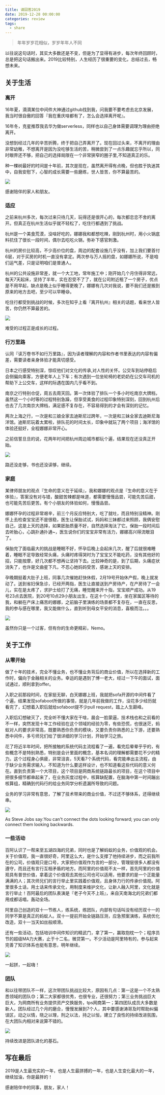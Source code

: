 ```yaml
---
title: 请回答2019
date: 2019-12-28 00:00:00
categories: review
tags:
  - share
---
```


> 年年岁岁花相似，岁岁年年人不同

以往说这句话时，其实大多数还是不变，但是为了显得有进步，每次年终回顾时，总是把这句话搬出来。2019比较特别，人生经历了很重要的变化，总结过去，畅想未来。

## 关于生活

### 离开

16年夏，滴滴某位中间件大神通过github找到我，问我要不要考虑去北京发展，我当时很自傲的回答『我在重庆啥都有了，怎么会选择离开呢』。

16年冬，克星推荐我去华为做serverless，同样也以自己身体需要调理为理由拒绝离开。

没想到经过几年的辛苦折腾，终于把自己弄离开了。现在回过头来，不离开的理由非常幼稚，不想离开是因为没吃够生活的苦，稍微尝到了一点乐趣就忘乎所以，同时眼界还不够，把自己的选择局限在一个非常狭窄的圈子里,不知道真正的乐。

种一棵树最好的时间是十年前，其次是现在，虽然离开得有点晚，但也胜于执迷其中，自我安慰下，心智的成长需要一些磨练，世人皆苦，你不算最苦的。

![](review-2019/1.png)

感谢陪伴的家人和朋友。

### 适应

之前来杭州多次，每次过来只待几天，玩得还是很开心的，每次都恋恋不舍的离开。但真正在杭州生活似乎就不轻松了，吃住行都遇到了挑战。

杭州是一个美食荒漠，没啥好吃的，娜娜我和都想吃辣，刚到杭州时，用小火锅底料抗住了很长一段时间，偶尔去吃吃火锅，弥补下感官刺激。

杭州的房价比较高，不少高价位的盘，周边的配套设施几乎没有，加上我们要首付6层，对于买房的时机一直没有拿定。两次参与万人摇的盘，如娜娜所说，不是咱们运气差，只是证明咱们是普通人。

杭州的公共设施非常差，就一个大工地，常年施工中；刚开始几个月住得非常远，每天7天起床，坚持了半年，实在忍受不了了，就在公司附近租了一个房子，优点是不用早起，缺点是晚上似乎睡得更晚了，娜娜有几次对我说，要不我们还是搬到原来的地方去吧，至少可以早睡😄。

吃住行都受到挑战的时候，多次在知乎上看『离开杭州』相关的话题，看来世人皆苦，你仍然不算最苦的。

![](review-2019/2.jpg)

难受的过程正是成长的过程。

### 行万里路

认同『读万卷书不如行万里路』，因为读者理解的内容和作者书里表达的内容有偏差，需要读者亲身体验才能真切感受。

日本之行感受特别深，惊叹他们对文化的传承,对人性的关怀。公交车到站停稳后会侧偏向乘客，方便老年人上下车；有次遇到一位坐轮椅的老奶奶在公交车司机的帮助下上公交车，这样的际遇在国内几乎看不到。

南京之行特别仓促，周五去周天回。第一次体验了排队一个多小时吃南京大牌档，虽然这一个小时等的过程特别急躁，但享受美食的过程印象特别深刻，回到杭州后也去了几次南京大牌档，满足感不复存在，不容易得到的才会有深刻的记忆。

两次上海之行，一次是和三娘全家去迪斯尼过跨年，一次是和三妹全家去迪斯尼海洋馆。迪斯尼玩着太累啦，排队花的时间太长，印象中就玩了两个项目；海洋馆的体验还挺好，全程娜娜非常开心。

之前信誓旦旦的说，花两年时间把杭州周边城市都玩个遍，结果现在还没真正开始。

![](review-2019/3.jpg)

路还没走够，书也还没读够，继续。

### 家庭

某律师朋友的观点『生命的意义在于延续』，我和娜娜的观点是『生命的意义在于体验』，答案没有对与错，酸甜苦辣都是味道，都需要慢慢品尝，可能先苦后甜，也可能先苦后更苦。有个小朋友的体验如何，慢慢品尝。

娜娜怀孕的过程非常艰辛，前三个月反应特别大，吃了就吐，而且特别没精神。刚怀上去检查宝宝还不是很稳，医生让保胎试试，妈妈和三妹都过来照顾，我俩安慰自己，这是上天的选择，如果胚胎质量不好，自然选择淘汰了它。保胎一段时间后去听胎心，心跳扑通扑通~，医生说你们的宝宝非常有活力，娜娜高兴得流眼泪了。

保胎完了面临最大的挑战是睡眠不好，怀孕后晚上会起床几次，醒了后就很难睡着，睡眠不足导致经常头痛，头痛时疼得哭时为了宝宝又不能吃药，没有其他好的招，只能按摩，好几次都不想再让坚持下去。比较神奇的是，到了后期，头痛症状消失了，也许是文曲星下凡，不忍心她妈妈受苦，感谢上天的安排。

孕晚期挺着大肚子上班，同事几次催她赶快休假，2月19号开始休产假，晚上就发动了。送到省妇保急诊，已经开两指，医生让直接送到产房待产，在产房待了一会儿，实在是太疼了，求护士给打了无痛，睡觉醒来开十指，宝宝顺产成功。从19号23点去医院，到20号10点29小朋友出生，在这十个小时里，坐在家属区等待的我，和躺在产床上痛苦的娜娜，之前脑子里演练的场景都不复存在，一直在反思，我的参与感在哪里，我又能做什么，直到听到母女平安的消息，喜极而泣。。。

![](review-2019/4.jpg)

虽然你只是一个过客，但有你的生命更精彩，Nemo。

## 关于工作

### 从零开始

做了十年的技术，完全不懂业务，也不懂业务背后的商业价值，所以在选择新的工作时，偏向于金融相关的业务。幸运的是遇到了博一老大，经过一下午的面试，面试通过，顺利拿到offer。

入职之前那段时间，在家挺无聊，白天娜娜上班，我就把sofa开源的中间件看了个遍，结果发现sofaboot所做的事情，就是几年前我做的工作，没花多少经历就看完了，幻想着入职后就给sofaboot提不少pull request，踏上人生巅峰。

入职后幻想破灭了，完全听不懂大家在干啥，晨会一脸蒙逼，技术栈也和之前看的不一样，突然发现十年工作经验在这个领域的经验为零，有些恐慌，也很迷茫，蚂蚁对人的要求非常高，既要熟悉你负责的模块，又要负责你熟悉的上下游，还要熟悉中间件，多亏师兄们给了很详细的学习计划，开始学习之旅。

花了将近半年时间，把所接触的系统代码主流程看了一遍，看完后晕晕乎乎的，有些概念不是特别熟悉，特别是会计里面的概念，基本名词的理解都需要花不少的精力。这个过程身心俱疲，非常沮丧，5天看7个系统代码，看完能串出主流程，由于缺少业务需求输入，不知道为什么要这样设计，也不知道看这些代码的意义何在。直到负责第一个大项目，这个项目是网商系统链路最长的项目，在这个项目中把很多细节都串起来了，在业务灰度过程中，核算缺配置，在脑海中第一时间蹦出核算组，精确到代码行的给业务同学分析遗漏所导致的问题。

业务的学习非常有意思，了解了技术带来的商业价值，不过还不够体系，还得继续串。

![](review-2019/5.jpg)

As Steve Jobs say:You can't connect the dots looking forward; you can only connect them looking backwards.

### 一些活动



百阿认识了一帮来至五湖四海的兄弟，同时也是了解蚂蚁的业务，价值观的机会。关于价值观，我一直很好奇，阿里这么大，是什么支撑了他持续进步，而之前我所在的公司，价值观只是口号，大家把价值观作为言的一部分，管理层很多人都没有遵守，而且还有言行互相矛盾的地方。而阿里的价值观不太一样，首先阿里的价值观具有普世价值，拿着这个价值观去其他公司也可以适用，他要求的是一个正能量满满的人；其次师兄们的言行举止里实践着价值观，且身体力行的传承价值观。阿里很多土话，用土话来传承文化，用制度来维护文化，让新人融入阿里，文化就是言行举止！百阿最后的团队表演是『老子今天不上班』，来自天南海北的兄弟们都用成都话唱，轰动全场。

阿里自己创造的双十一节练人，练系统，练团队，内部有句话叫没有经历双十一的同学不算是真正的蚂蚁人。双十一提前开始全链路压测，应急预案演练，系统优化改造，双十一当天如丝般顺滑。

还有一些活动，包括培训中间件知识的精武门，拿了第一，赢取抱枕一个；程序员节的超级MA力大赛，止于十二名，微贷第一。不少活动是阿里特有的，参与起来完善了知识体系也挺有意思，明年继续。

![](review-2019/6.jpg)

一起拼，一起嗨！

### 团队

和以往带团队不一样，这次带团队挑战比较大，原因有几点：第一这是一个不太熟悉领域的团队😓；第二大家都很优秀，也很专业，还很努力；第三业务挑战巨大巨大，为网商所有业务提供资产交换服务，tps网商第一；第四团队成员大多数是新人。团队经过几个月的磨合，慢慢发展到7个人，其中要感谢涛哥及时帮助纠偏误区，动之以情，晓之以理，刑之以法，持之以恒，建立了良性的持续改进氛围，在大团队内相对来说算不错的。

![](review-2019/7.jpg)

持续改进是团队进化的基石。


## 写在最后

2019是人生最充实的一年，也是人生最拼搏的一年，也是人生变化最大的一年，继续加油，你是最胖的！

感谢陪伴中的同事，朋友，家人！